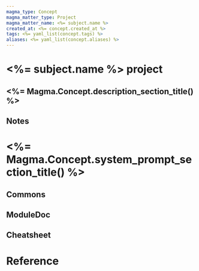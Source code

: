```yaml
---
magma_type: Concept
magma_matter_type: Project
magma_matter_name: <%= subject.name %> 
created_at: <%= concept.created_at %>
tags: <%= yaml_list(concept.tags) %>
aliases: <%= yaml_list(concept.aliases) %>
---
```

# <%= subject.name %> project

## <%= Magma.Concept.description_section_title() %>

<!-- 
What is the <%= subject.name %> project about?

Facts, problems and properties etc. - your knowledge - about the project.
-->


## Notes


# <%= Magma.Concept.system_prompt_section_title() %>

## Commons


## ModuleDoc


## Cheatsheet


# Reference

